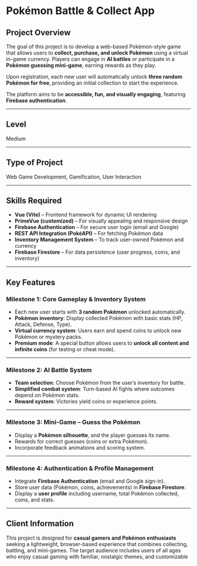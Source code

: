 # Pokémon Battle & Collect App

## Project Overview

The goal of this project is to develop a web-based Pokémon-style game that allows users to **collect, purchase, and unlock Pokémon** using a virtual in-game currency. Players can engage in **AI battles** or participate in a **Pokémon guessing mini-game**, earning rewards as they play.

Upon registration, each new user will automatically unlock **three random Pokémon for free**, providing an initial collection to start the experience.

The platform aims to be **accessible, fun, and visually engaging**, featuring **Firebase authentication**.

---

## Level

Medium

---

## Type of Project

Web Game Development, Gamification, User Interaction

---

## Skills Required

- **Vue (Vite)** – Frontend framework for dynamic UI rendering
- **PrimeVue (customized)** – For visually appealing and responsive design
- **Firebase Authentication** – For secure user login (email and Google)
- **REST API Integration (PokéAPI)** – For fetching Pokémon data
- **Inventory Management System** – To track user-owned Pokémon and currency
- **Firebase Firestore** – For data persistence (user progress, coins, and inventory)

---

## Key Features

### Milestone 1: Core Gameplay & Inventory System

- Each new user starts with **3 random Pokémon** unlocked automatically.
- **Pokémon inventory**: Display collected Pokémon with basic stats (HP, Attack, Defense, Type).
- **Virtual currency system**: Users earn and spend coins to unlock new Pokémon or mystery packs.
- **Premium mode**: A special button allows users to **unlock all content and infinite coins** (for testing or cheat mode).

---

### Milestone 2: AI Battle System

- **Team selection**: Choose Pokémon from the user’s inventory for battle.
- **Simplified combat system**: Turn-based AI fights where outcomes depend on Pokémon stats.
- **Reward system**: Victories yield coins or experience points.

---

### Milestone 3: Mini-Game – Guess the Pokémon

- Display a **Pokémon silhouette**, and the player guesses its name.
- Rewards for correct guesses (coins or extra Pokémon).
- Incorporate feedback animations and scoring system.

---

### Milestone 4: Authentication & Profile Management

- Integrate **Firebase Authentication** (email and Google sign-in).
- Store user data (Pokémon, coins, achievements) in **Firebase Firestore**.
- Display a **user profile** including username, total Pokémon collected, coins, and stats.

---

## Client Information

This project is designed for **casual gamers and Pokémon enthusiasts** seeking a lightweight, browser-based experience that combines collecting, battling, and mini-games. The target audience includes users of all ages who enjoy casual gaming with familiar, nostalgic themes, and customizable
